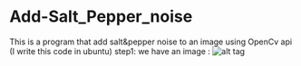 Add-Salt_Pepper_noise
=====================

This is a program that add salt&pepper noise to an image using OpenCv api (I write this code in ubuntu)
step1:
we have an image :
![alt tag](https://raw.githubusercontent.com/timlentse/Add-Salt_Pepper_noise/master/original.png)
